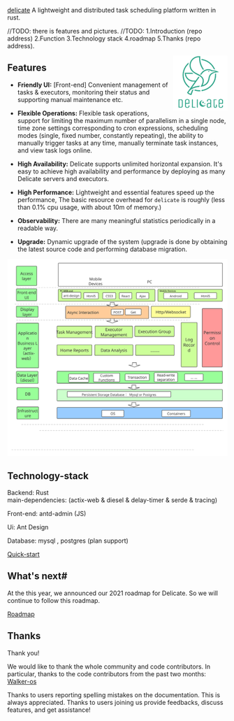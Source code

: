 [delicate](https://github.com/BinChengZhao/delicate) A lightweight and distributed task scheduling platform written in rust.

//TODO: there is features and pictures.
//TODO: 1.Introduction (repo address) 2.Function 3.Technology stack 4.roadmap 5.Thanks (repo address).

<a href="">
    <img src="https://github.com/BinChengZhao/delicate/blob/main/doc/delicate_logo.png"
         alt="delicate logo" title="delicate" height="125" width="125"  align="right"/>
</a>

## Features
- **Friendly UI:** [Front-end] Convenient management of tasks & executors, monitoring their status and supporting manual maintenance etc.

- **Flexible Operations:** Flexible task operations, support for limiting the maximum number of parallelism in a single node, time zone settings corresponding to cron expressions, scheduling modes (single, fixed number, constantly repeating), the ability to manually trigger tasks at any time, manually terminate task instances, and view task logs online.

- **High Availability:**  Delicate supports unlimited horizontal expansion. It's easy to achieve high availability and performance by deploying as many Delicate servers and executors.

- **High Performance:** Lightweight and essential features speed up the performance, The basic resource overhead for `delicate` is roughly (less than 0.1% cpu usage, with about 10m of memory.)

- **Observability:**  There are many meaningful statistics periodically in a readable way.

- **Upgrade:**  Dynamic upgrade of the system (upgrade is done by obtaining the latest source code and performing database migration.


![architecture](https://github.com/BinChengZhao/delicate/blob/main/doc/architecture.svg)

## Technology-stack

Backend: Rust  
main-dependencies: (actix-web & diesel & delay-timer & serde & tracing)

Front-end: antd-admin (JS)

Ui: Ant Design

Database: mysql , postgres (plan support)


[Quick-start](https://github.com/BinChengZhao/delicate/blob/main/doc/quick_start.md)



## What's next#
At the this year, we announced our 2021 roadmap for Delicate. So we will continue to follow this roadmap.

[Roadmap](https://github.com/BinChengZhao/delicate/blob/main/doc/Roadmap.md)

## Thanks

Thank you!

We would like to thank the whole community and code contributors. In particular, thanks to the code contributors from the past two months:
[Walker-os](https://github.com/Walker-os)


Thanks to users reporting spelling mistakes on the documentation. This is always appreciated.
Thanks to users joining us provide feedbacks, discuss features, and get assistance!
